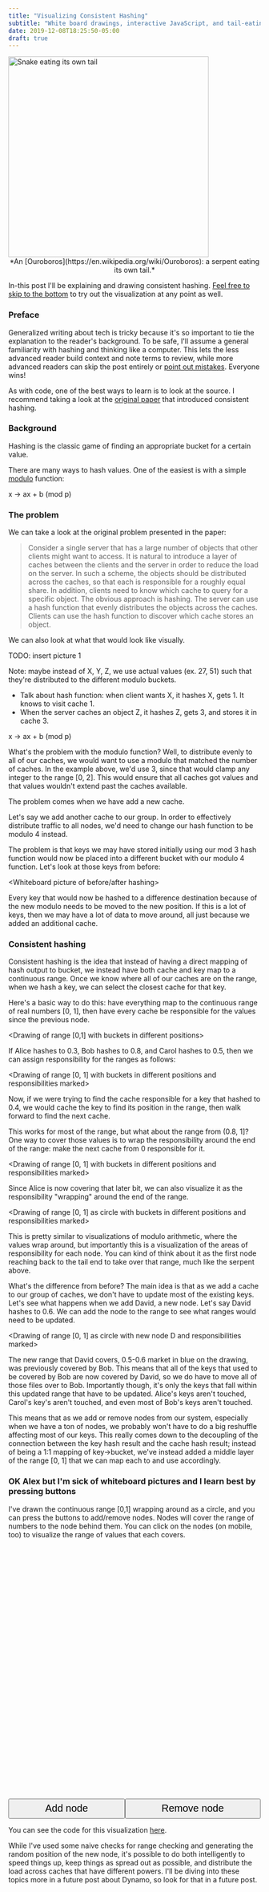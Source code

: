 ```yaml
---
title: "Visualizing Consistent Hashing"
subtitle: "White board drawings, interactive JavaScript, and tail-eating serpents"
date: 2019-12-08T18:25:50-05:00
draft: true
---
```



<img src="Serpiente_alquimica.jpg" alt="Snake eating its own tail" width="400"/>
<center>
*An [Ouroboros](https://en.wikipedia.org/wiki/Ouroboros): a serpent eating its own tail.*
</center>

In-this post I'll be explaining and drawing consistent hashing. [Feel free to skip to the bottom](#ok-alex-but-i-m-sick-of-whiteboard-pictures-and-i-learn-best-by-pressing-buttons) to try out the visualization at any point as well.

### Preface

Generalized writing about tech is tricky because it's so important to tie the explanation to the reader's background. To be safe, I'll assume a general familiarity with hashing and thinking like a computer. This lets the less advanced reader build context and note terms to review, while more advanced readers can skip the post entirely or [point out mistakes](https://en.wikipedia.org/wiki/Ward_Cunningham#Cunningham's_Law). Everyone wins!

As with code, one of the best ways to learn is to look at the source. I recommend taking a look at the [original  paper](https://www.akamai.com/us/en/multimedia/documents/technical-publication/consistent-hashing-and-random-trees-distributed-caching-protocols-for-relieving-hot-spots-on-the-world-wide-web-technical-publication.pdf) that introduced consistent hashing.

### Background

Hashing is the classic game of finding an appropriate bucket for a certain value.

There are many ways to hash values. One of the easiest is with a simple [modulo](https://en.wikipedia.org/wiki/Modulo_operation) function:

x -> ax + b (mod p)

### The problem

We can take a look at the original problem presented in the paper:

> Consider a single server that has a large number of objects that other clients might want to access.  It is natural to introduce a layer of caches between the clients and the server in order to reduce the load on the server.  In such a scheme, the objects should be distributed across the caches, so that each is responsible for a roughly equal share.  In addition, clients need to know which cache to query for a specific object.  The obvious approach is hashing.  The server can use a hash function that evenly distributes the objects across the caches.  Clients can use the hash function to discover which cache stores an object.

We can also look at what that would look like visually.

TODO: insert picture 1

Note: maybe instead of X, Y, Z, we use actual values (ex. 27, 51) such that they're distributed to the different modulo buckets.

- Talk about hash function: when client wants X, it hashes X, gets 1. It knows to visit cache 1.
- When the server caches an object Z, it hashes Z, gets 3, and stores it in cache 3.

x -> ax + b (mod p)

What's the problem with the modulo function? Well, to distribute evenly to all of our caches, we would want to use a modulo that matched the number of caches. In the example above, we'd use 3, since that would clamp any integer to the range [0, 2]. This would ensure that all caches got values and that values wouldn't extend past the caches available.

The problem comes when we have add a new cache.

Let's say we add another cache to our group. In order to effectively distribute traffic to all nodes, we'd need to change our hash function to be modulo 4 instead.

The problem is that keys we may have stored initially using our mod 3 hash function would now be placed into a different bucket with our modulo 4 function. Let's look at those keys from before:

<Whiteboard picture of before/after hashing>

Every key that would now be hashed to a difference destination because of the new modulo needs to be moved to the new position. If this is a lot of keys, then we may have a lot of data to move around, all just because we added an additional cache.

### Consistent hashing

Consistent hashing is the idea that instead of having a direct mapping of hash output to bucket, we instead have both cache and key map to a continuous range. Once we know where all of our caches are on the range, when we hash a key, we can select the closest cache for that key.

Here's a basic way to do this: have everything map to the continuous range of real numbers [0, 1], then have every cache be responsible for the values since the previous node.

<Drawing of range [0,1] with buckets in different positions>

If Alice hashes to 0.3, Bob hashes to 0.8, and Carol hashes to 0.5, then we can assign responsibility for the ranges as follows:

<Drawing of range [0, 1] with buckets in different positions and responsibilities marked>


Now, if we were trying to find the cache responsible for a key that hashed to 0.4, we would cache the key to find its position in the range, then walk forward to find the next cache.

<Previous drawing with a key being hashed and walking to find the solution>

This works for most of the range, but what about the range from (0.8, 1]? One way to cover those values is to wrap the responsibility around the end of the range: make the next cache from 0 responsible for it.

<Drawing of range [0, 1] with buckets in different positions and responsibilities marked>

Since Alice is now covering that later bit, we can also visualize it as the responsibility "wrapping" around the end of the range.

<Drawing of range [0, 1] as circle with buckets in different positions and responsibilities marked>

This is pretty similar to visualizations of modulo arithmetic, where the values wrap around, but importantly this is a visualization of the areas of responsibility for each node. You can kind of think about it as the first node reaching back to the tail end to take over that range, much like the serpent above.

What's the difference from before? The main idea is that as we add a cache to our group of caches, we don't have to update most of the existing keys. Let's see what happens when we add David, a new node. Let's say David hashes to 0.6. We can add the node to the range to see what ranges would need to be updated.

<Drawing of range [0, 1] as circle with new node D and responsibilities marked>

The new range that David covers, 0.5-0.6 market in blue on the drawing, was previously covered by Bob. This means that all of the keys that used to be covered by Bob are now covered by David, so we do have to move all of those files over to Bob. Importantly though, it's only the keys that fall within this updated range that have to be updated. Alice's keys aren't touched, Carol's key's aren't touched, and even most of Bob's keys aren't touched.

This means that as we add or remove nodes from our system, especially when we have a ton of nodes, we probably won't have to do a big reshuffle affecting most of our keys. This really comes down to the decoupling of the connection between the key hash result and the cache hash result; instead of being a 1:1 mapping of key->bucket, we've instead added a middle layer of the range [0, 1] that we can map each to and use accordingly.

### OK Alex but I'm sick of whiteboard pictures and I learn best by pressing buttons

I've drawn the continuous range [0,1] wrapping around as a circle, and you can press the buttons to add/remove nodes. Nodes will cover the range of numbers to the node behind them. You can click on the nodes (on mobile, too) to visualize the range of values that each covers.

<div style="display:flex; justify-content:center; align-items:center;">
<svg id="container" height="600" width="600" xmlns="http://www.w3.org/2000/svg" xmlns:xlink="http://www.w3.org/1999/xlink">
</svg>
</div>
<div style="display:flex;">
<button id="add-node" style="flex:1 1 auto; height: 40px; font-size: 20px;">
  Add node
</button>
<button id="remove-node" style="flex:1 1 auto; height: 40px; font-size: 20px;">
  Remove node
</button>
</div>
<script src="script.js"></script>

You can see the code for this visualization [here](script.js).



While I've used some naive checks for range checking and generating the random position of the new node, it's possible to do both intelligently to speed things up, keep things as spread out as possible, and distribute the load across caches that have different powers. I'll be diving into these topics more in a future post about Dynamo, so look for that in a future post.




